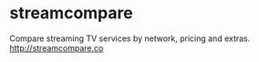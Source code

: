 # streamcompare
Compare streaming TV services by network, pricing and extras. http://streamcompare.co
